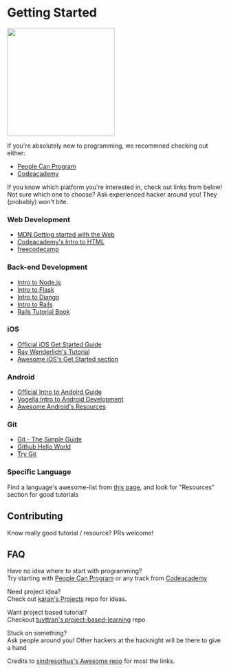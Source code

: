 # Getting Started

<img src="https://media.giphy.com/media/3oz8xOJiQ9VtnOKAIU/giphy.gif" width="250">

If you're absolutely new to programming, we recommned checking out either:
- [People Can Program](https://www.peoplecanprogram.com/index.html) 
- [Codeacademy](https://www.codecademy.com/learn/all)

If you know which platform you're interested in, check out links from below!  
Not sure which one to choose? Ask experienced hacker around you! They (probably) won't bite.
 
### Web Development
- [MDN Getting started with the Web](https://developer.mozilla.org/en-US/docs/Learn/Getting_started_with_the_web)
- [Codeacademy's Intro to HTML](https://www.codecademy.com/learn/learn-html)
- [freecodecamp](https://www.freecodecamp.org/)

### Back-end Development
- [Intro to Node.js](https://github.com/maxogden/art-of-node/#the-art-of-node)
- [Intro to Flask](https://blog.miguelgrinberg.com/post/the-flask-mega-tutorial-part-i-hello-world)
- [Intro to Django](https://www.djangoproject.com/start/)
- [Intro to Rails](http://guides.rubyonrails.org/getting_started.html)
- [Rails Tutorial Book](https://www.railstutorial.org/book)

### iOS
- [Official iOS Get Started Guide](https://developer.apple.com/library/content/referencelibrary/GettingStarted/DevelopiOSAppsSwift/)
- [Ray Wenderlich's Tutorial](https://www.raywenderlich.com/38557/learn-to-code-ios-apps-1-welcome-to-programming)
- [Awesome iOS's Get Started section](https://github.com/vsouza/awesome-ios#getting-started)

### Android
- [Official Intro to Andoird Guide](https://developer.android.com/guide/index.html)
- [Vogella Intro to Android Development](http://www.vogella.com/tutorials/Android/article.html)
- [Awesome Android's Resources](https://github.com/JStumpp/awesome-android#resources)

### Git
- [Git - The Simple Guide](http://rogerdudler.github.io/git-guide/)
- [Github Hello World](https://guides.github.com/activities/hello-world/)
- [Try Git](https://try.github.io/levels/1/challenges/1)

### Specific Language
Find a language's awesome-list from [this page](https://github.com/sindresorhus/awesome#programming-languages), and look for "Resources" section for good tutorials

## Contributing
Know really good tutorial / resource? PRs welcome!

## FAQ
Have no idea where to start with programming?  
Try starting with [People Can Program](https://www.peoplecanprogram.com/index.html)  or any track from [Codeacademy](https://www.codecademy.com/learn/all)

Need project idea?  
Check out [karan's Projects](https://github.com/karan/Projects) repo for ideas.

Want project based tutorial?  
Checkout [tuvttran's project-based-learning](https://github.com/tuvttran/project-based-learning) repo

Stuck on something?  
Ask people around you! Other hackers at the hacknight will be there to give a hand

Credits to [sindresorhus's Awesome repo](https://github.com/sindresorhus/awesome) for most the links.
